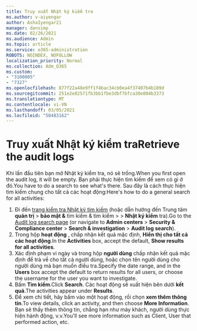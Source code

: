 ```yaml
---
title: Truy xuất Nhật ký kiểm tra
ms.author: v-aiyengar
author: AshaIyengar21
manager: dansimp
ms.date: 02/26/2021
ms.audience: Admin
ms.topic: article
ms.service: o365-administration
ROBOTS: NOINDEX, NOFOLLOW
localization_priority: Normal
ms.collection: Adm_O365
ms.custom:
- "3100005"
- "7327"
ms.openlocfilehash: 877f22a48e9ff1f4bac34cb0ea4f37407b4b109d
ms.sourcegitcommit: 251e2e82571fb3bb1fbe3dbf7bfca30e004b3373
ms.translationtype: MT
ms.contentlocale: vi-VN
ms.lasthandoff: 03/05/2021
ms.locfileid: "50483162"
---
```

# <a name="retrieve-the-audit-logs"></a><span data-ttu-id="aa097-102">Truy xuất Nhật ký kiểm tra</span><span class="sxs-lookup"><span data-stu-id="aa097-102">Retrieve the audit logs</span></span>

<span data-ttu-id="aa097-103">Khi lần đầu tiên bạn mở Nhật ký kiểm tra, nó sẽ trống.</span><span class="sxs-lookup"><span data-stu-id="aa097-103">When you first open the audit log, it will be empty.</span></span> <span data-ttu-id="aa097-104">Bạn phải thực hiện tìm kiếm để xem có gì ở đó.</span><span class="sxs-lookup"><span data-stu-id="aa097-104">You have to do a search to see what's there.</span></span> <span data-ttu-id="aa097-105">Sau đây là cách thực hiện tìm kiếm chung cho tất cả các hoạt động:</span><span class="sxs-lookup"><span data-stu-id="aa097-105">Here's how to do a general search for all activities:</span></span>

1. <span data-ttu-id="aa097-106">Đi đến [trang kiểm tra Nhật ký tìm kiếm](https://protection.office.com/#/unifiedauditlog) (hoặc dẫn hướng đến Trung tâm **quản trị**  >  **bảo mật &** tìm kiếm & tìm kiếm  >    >  **Nhật ký kiểm** tra).</span><span class="sxs-lookup"><span data-stu-id="aa097-106">Go to the [Audit log search page](https://protection.office.com/#/unifiedauditlog) (or navigate to  **Admin centers** > **Security & Compliance center** > **Search & investigation** > **Audit log search**).</span></span>
1. <span data-ttu-id="aa097-107">Trong hộp **hoạt động** , chấp nhận kết quả mặc định, **Hiển thị cho tất cả các hoạt động**.</span><span class="sxs-lookup"><span data-stu-id="aa097-107">In the **Activities** box, accept the default, **Show results for all activities**.</span></span>
1. <span data-ttu-id="aa097-108">Xác định phạm vi ngày và trong hộp **người dùng** chấp nhận kết quả mặc định để trả về cho tất cả người dùng, hoặc chọn tên người dùng cho người dùng mà bạn muốn điều tra.</span><span class="sxs-lookup"><span data-stu-id="aa097-108">Specify the date range, and in the **Users** box accept the default to return results for all users, or choose the username for the user you want to investigate.</span></span>
1. <span data-ttu-id="aa097-109">Bấm **Tìm kiếm**.</span><span class="sxs-lookup"><span data-stu-id="aa097-109">Click **Search**.</span></span> <span data-ttu-id="aa097-110">Các hoạt động sẽ xuất hiện bên dưới **kết quả**.</span><span class="sxs-lookup"><span data-stu-id="aa097-110">The activities appear under **Results**.</span></span>
1. <span data-ttu-id="aa097-111">Để xem chi tiết, hãy bấm vào một hoạt động, rồi chọn **xem thêm thông tin**.</span><span class="sxs-lookup"><span data-stu-id="aa097-111">To view details, click an activity, and then choose **More Information**.</span></span> <span data-ttu-id="aa097-112">Bạn sẽ thấy thêm thông tin, chẳng hạn như máy khách, người dùng thực hiện hành động, v.v.</span><span class="sxs-lookup"><span data-stu-id="aa097-112">You'll see more information such as Client, User that performed action, etc.</span></span>
